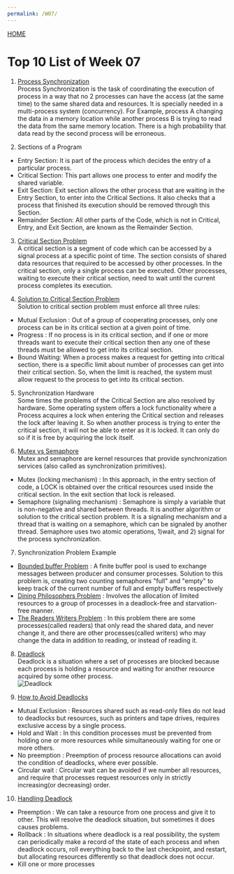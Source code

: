 ```yaml
---
permalink: /W07/
---
```


[HOME](../)

# Top 10 List of Week 07

1. [Process Synchronization](https://www.geeksforgeeks.org/introduction-of-process-synchronization/)  
Process Synchronization is the task of coordinating the execution of process in a way that no 2 processes can have the access (at the same time) to the same shared data and resources.
It is specially needed in a multi-process system (concurrency). For Example, process A changing the data in a memory location while another process B is trying to read the data from 
the same memory location. There is a high probability that data read by the second process will be erroneous.

2. Sections of a Program  
- Entry Section: It is part of the process which decides the entry of a particular process.
- Critical Section: This part allows one process to enter and modify the shared variable.
- Exit Section: Exit section allows the other process that are waiting in the Entry Section, to enter into the Critical Sections. It also checks that a process that finished its execution should be removed through this Section.
- Remainder Section: All other parts of the Code, which is not in Critical, Entry, and Exit Section, are known as the Remainder Section. 

3. [Critical Section Problem](https://www.javatpoint.com/os-critical-section-problem)  
A critical section is a segment of code which can be accessed by a signal process at a specific point of time. The section consists of shared data resources that required to be accessed by other processes.
In the critical section, only a single process can be executed. Other processes, waiting to execute their critical section, need to wait until the current process completes its execution.

4. [Solution to Critical Section Problem](https://www.geeksforgeeks.org/introduction-of-process-synchronization/)  
Solution to critical section problem must enforce all three rules:
- Mutual Exclusion : Out of a group of cooperating processes, only one process can be in its critical section at a given point of time.
- Progress : If no process is in its critical section, and if one or more threads want to execute their critical section then any one of these threads must be allowed to get into its critical section.
- Bound Waiting: When a process makes a request for getting into critical section, there is a specific limit about number of processes can get into their critical section. So, when the limit is reached, the system must allow request to the process to get into its critical section.

5. Synchronization Hardware  
Some times the problems of the Critical Section are also resolved by hardware. Some operating system offers a lock functionality where a Process acquires a lock when entering the Critical section and releases the lock after leaving it.
So when another process is trying to enter the critical section, it will not be able to enter as it is locked. It can only do so if it is free by acquiring the lock itself.

6. [Mutex vs Semaphore](https://www.geeksforgeeks.org/mutex-vs-semaphore/?ref=lbp)  
Mutex and semaphore are kernel resources that provide synchronization services (also called as synchronization primitives).
- Mutex (locking mechanism) : In this approach, in the entry section of code, a LOCK is obtained over the critical resources used inside the critical section. In the exit section that lock is released.
- Semaphore (signaling mechanism) : Semaphore is simply a variable that is non-negative and shared between threads. It is another algorithm or solution to the critical section problem. It is a signaling mechanism and a thread that is waiting on a semaphore, which can be signaled by another thread.
Semaphore uses two atomic operations, 1)wait, and 2) signal for the process synchronization.

7. Synchronization Problem Example  
- [Bounded buffer Problem](https://www.studytonight.com/operating-system/bounded-buffer) : A finite buffer pool is used to exchange messages between producer and consumer processes. Solution to this problem is, creating two counting semaphores "full" and "empty" to keep track of the current number of full and empty buffers respectively
- [Dining Philosophers Problem](https://www.studytonight.com/operating-system/dining-philosophers-problem) : Involves the allocation of limited resources to a group of processes in a deadlock-free and starvation-free manner.
- [The Readers Writers Problem](https://www.studytonight.com/operating-system/readers-writer-problem) : In this problem there are some processes(called readers) that only read the shared data, and never change it, and there are other processes(called writers) who may change the data in addition to reading, or instead of reading it.

8. [Deadlock](https://www.geeksforgeeks.org/introduction-of-deadlock-in-operating-system/)  
Deadlock is a situation where a set of processes are blocked because each process is holding a resource and waiting for another resource acquired by some other process.  
![Deadlock](https://media.geeksforgeeks.org/wp-content/cdn-uploads/gq/2015/06/deadlock.png)

9. [How to Avoid Deadlocks](https://www.cs.uic.edu/~jbell/CourseNotes/OperatingSystems/7_Deadlocks.html)
- Mutual Exclusion : Resources shared such as read-only files do not lead to deadlocks but resources, such as printers and tape drives, requires exclusive access by a single process.
- Hold and Wait : In this condition processes must be prevented from holding one or more resources while simultaneously waiting for one or more others.
- No preemption : Preemption of process resource allocations can avoid the condition of deadlocks, where ever possible.
- Circular wait : Circular wait can be avoided if we number all resources, and require that processes request resources only in strictly increasing(or decreasing) order.

10. [Handling Deadlock](https://www.javatpoint.com/os-strategies-for-handling-deadlock)
- Preemption : We can take a resource from one process and give it to other. This will resolve the deadlock situation, but sometimes it does causes problems.
- Rollback : In situations where deadlock is a real possibility, the system can periodically make a record of the state of each process and when deadlock occurs, roll everything back to the last checkpoint, and restart, but allocating resources differently so that deadlock does not occur.
- Kill one or more processes
